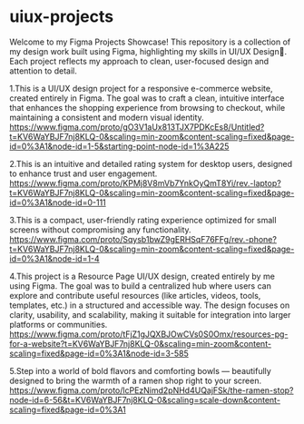 # uiux-projects
Welcome to my Figma Projects Showcase! This repository is a collection of my design work built using Figma, highlighting my skills in UI/UX Design🎨. Each project reflects my approach to clean, user-focused design and attention to detail.

1.This is a UI/UX design project for a responsive e-commerce website, created entirely in Figma. The goal was to craft a clean, intuitive interface that enhances the shopping experience from browsing to checkout, while maintaining a consistent and modern visual identity.
https://www.figma.com/proto/gO3V1aUx813TJX7PDKcEs8/Untitled?t=KV6WaYBJF7nj8KLQ-0&scaling=min-zoom&content-scaling=fixed&page-id=0%3A1&node-id=1-5&starting-point-node-id=1%3A225

2.This is an intuitive and detailed rating system for desktop users, designed to enhance trust and user engagement.
https://www.figma.com/proto/KPMj8V8mVb7YnkOyQmT8Yi/rev.-laptop?t=KV6WaYBJF7nj8KLQ-0&scaling=min-zoom&content-scaling=fixed&page-id=0%3A1&node-id=0-111

3.This is a compact, user-friendly rating experience optimized for small screens without compromising any functionality.
https://www.figma.com/proto/Sqysb1bwZ9gERHSqF76FFg/rev.-phone?t=KV6WaYBJF7nj8KLQ-0&scaling=min-zoom&content-scaling=fixed&page-id=0%3A1&node-id=1-4

4.This project is a Resource Page UI/UX design, created entirely by me using Figma. The goal was to build a centralized hub where users can explore and contribute useful resources (like articles, videos, tools, templates, etc.) in a structured and accessible way. The design focuses on clarity, usability, and scalability, making it suitable for integration into larger platforms or communities.
https://www.figma.com/proto/tFjZ1gJQXBJOwCVs0S0Omx/resources-pg-for-a-website?t=KV6WaYBJF7nj8KLQ-0&scaling=min-zoom&content-scaling=fixed&page-id=0%3A1&node-id=3-585

5.Step into a world of bold flavors and comforting bowls — beautifully designed to bring the warmth of a ramen shop right to your screen.
https://www.figma.com/proto/lcPEzNimd2pNHd4UQajFSk/the-ramen-stop?node-id=6-56&t=KV6WaYBJF7nj8KLQ-0&scaling=scale-down&content-scaling=fixed&page-id=0%3A1





